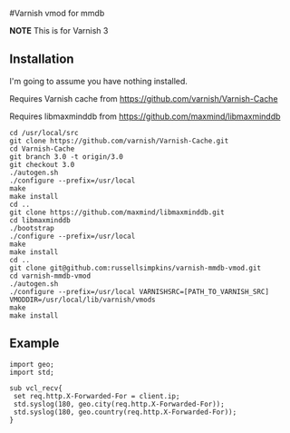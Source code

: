 #Varnish vmod for mmdb

**NOTE**
This is for Varnish 3

## Installation
I'm going to assume you have nothing installed. 

Requires Varnish cache from https://github.com/varnish/Varnish-Cache

Requires libmaxminddb from https://github.com/maxmind/libmaxminddb

```
cd /usr/local/src
git clone https://github.com/varnish/Varnish-Cache.git
cd Varnish-Cache
git branch 3.0 -t origin/3.0
git checkout 3.0
./autogen.sh
./configure --prefix=/usr/local
make
make install
cd ..
git clone https://github.com/maxmind/libmaxminddb.git
cd libmaxminddb
./bootstrap
./configure --prefix=/usr/local
make 
make install
cd ..
git clone git@github.com:russellsimpkins/varnish-mmdb-vmod.git
cd varnish-mmdb-vmod
./autogen.sh
./configure --prefix=/usr/local VARNISHSRC=[PATH_TO_VARNISH_SRC] VMODDIR=/usr/local/lib/varnish/vmods
make
make install
```

## Example

```
import geo;
import std;

sub vcl_recv{
 set req.http.X-Forwarded-For = client.ip;
 std.syslog(180, geo.city(req.http.X-Forwarded-For));
 std.syslog(180, geo.country(req.http.X-Forwarded-For));
}
```
